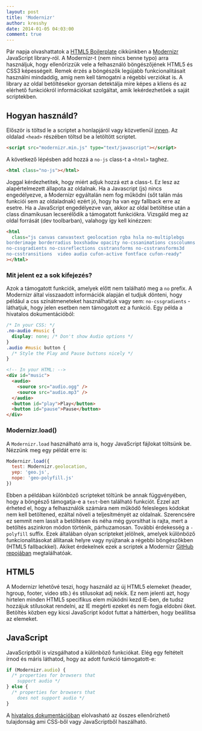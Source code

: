 ```yaml
---
layout: post
title: 'Modernizr'
author: kresshy
date: 2014-01-05 04:03:00
comment: true
---
```


Pár napja olvashattatok a [HTML5 Boilerplate](http://kir-dev.sch.bme.hu/2014/01/03/a-html5-boilerplate/) cikkünkben a [Modernizr](http://modernizr.com/) JavaScript library-ról. A Modernizr-t (nem nincs benne typo) arra használjuk, hogy ellenőrizzük vele a felhasználó böngészőjének HTML5 és CSS3 képességeit.
Remek érzés a böngészők legújabb funkcionalitásait használni mindaddig, amíg nem kell támogatni a régebbi verziókat is. A library az oldal betöltésekor gyorsan detektálja mire képes a kliens és az elérhető funkciókról információkat szolgáltat, amik lekérdezhetőek a saját scriptekben.

## Hogyan használd?

Először is töltsd le a scriptet a honlapjáról vagy közvetlenül [innen](http://modernizr.com/download/#-fontface-backgroundsize-borderimage-borderradius-boxshadow-flexbox-hsla-multiplebgs-opacity-rgba-textshadow-cssanimations-csscolumns-generatedcontent-cssgradients-cssreflections-csstransforms-csstransforms3d-csstransitions-applicationcache-canvas-canvastext-draganddrop-hashchange-history-audio-video-indexeddb-input-inputtypes-localstorage-postmessage-sessionstorage-websockets-websqldatabase-webworkers-geolocation-inlinesvg-smil-svg-svgclippaths-touch-webgl-shiv-cssclasses-addtest-prefixed-teststyles-testprop-testallprops-hasevent-prefixes-domprefixes-load).
Az oldalad `<head>` részében töltsd be a letöltött scriptet.

```html
<script src="modernizr.min.js" type="text/javascript"></script>
```

A következő lépésben add hozzá a `no-js` class-t a `<html>` taghez.

```html
<html class="no-js"></html>
```

Joggal kérdezhetitek, hogy miért adjuk hozzá ezt a class-t. Ez lesz az alapértelmezett állapota az oldalnak. Ha a Javascript (js) nincs engedélyezve, a Modernizr egyáltalán nem fog működni (sőt talán más funkciói sem az oldaladnak) ezért jó, hogy ha van egy fallback erre az esetre. Ha a JavaScript engedélyezve van, akkor az oldal betöltése után a class dinamikusan lecserélődik a támogatott funkciókra. Vizsgáld meg az oldal forrását (dev toolbarban), valahogy így kell kinézzen:

```html
<html
  class="js canvas canvastext geolocation rgba hsla no-multiplebgs
borderimage borderradius boxshadow opacity no-cssanimations csscolumns
no-cssgradients no-cssreflections csstransforms no-csstransforms3d
no-csstransitions  video audio cufon-active fontface cufon-ready"
></html>
```

### Mit jelent ez a sok kifejezés?

Azok a támogatott funkciók, amelyek előtt nem található meg a `no` prefix. A Modernizr által visszaadott információk alapján el tudjuk dönteni, hogy például a css színátmeneteket használhatjuk vagy sem: `no-cssgradients` - láthatjuk, hogy jelen esetben nem támogatott ez a funkció. Egy példa a hivatalos dokumentációból:

```css
/* In your CSS: */
.no-audio #music {
  display: none; /* Don't show Audio options */
}
.audio #music button {
  /* Style the Play and Pause buttons nicely */
}
```

```html
<!-- In your HTML: -->
<div id="music">
  <audio>
    <source src="audio.ogg" />
    <source src="audio.mp3" />
  </audio>
  <button id="play">Play</button>
  <button id="pause">Pause</button>
</div>
```

### Modernizr.load()

A `Modernizr.load` használható arra is, hogy JavaScript fájlokat töltsünk be. Nézzünk meg egy példát erre is:

```js
Modernizr.load({
  test: Modernizr.geolocation,
  yep: 'geo.js',
  nope: 'geo-polyfill.js'
})
```

Ebben a példában különböző scripteket töltünk be annak függvényében, hogy a böngésző támogatja-e a `test`-ben található funkciót. Ezzel azt érheted el, hogy a felhasználók számára nem működő felesleges kódokat nem kell betöltened, ezáltal növeli a teljesítményét az oldalnak. Szerencsére ez semmit nem lassít a betöltésen és néha még gyorsíthat is rajta, mert a betöltés aszinkron módon történik, párhuzamosan. További érdekesség a `-polyfill` suffix. Ezek általában olyan scripteket jelölnek, amelyek különböző funkcionalitásokat állítanak helyre vagy nyújtanak a régebbi böngészőkben (HTML5 fallbackkel). Akiket érdekelnek ezek a scriptek a Modernizr [GitHub repojában](https://github.com/Modernizr/Modernizr/wiki/HTML5-Cross-browser-Polyfills) megtalálhatóak.

## HTML5

A Modernizr lehetővé teszi, hogy használd az új HTML5 elemeket (header, hgroup, footer, video stb.) és stílusokat adj nekik. Ez nem jelenti azt, hogy hirtelen minden HTML5 specifikus elem működni kezd IE-ben, de tudsz hozzájuk stílusokat rendelni, az IE megérti ezeket és nem fogja eldobni őket. Betöltés közben egy kicsi JavaScript kódot futtat a háttérben, hogy beállítsa az elemeket.

## JavaScript

JavaScriptből is vizsgálhatod a különböző funkciókat. Elég egy feltételt írnod és máris láthatod, hogy az adott funkció támogatott-e:

```js
if (Modernizr.audio) {
  /* properties for browsers that
    support audio */
} else {
  /* properties for browsers that
    does not support audio */
}
```

A [hivatalos dokumentációban](http://modernizr.com/docs/) elolvasható az összes ellenőrizhető tulajdonság ami CSS-ből vagy JavaScriptből haszálható.
